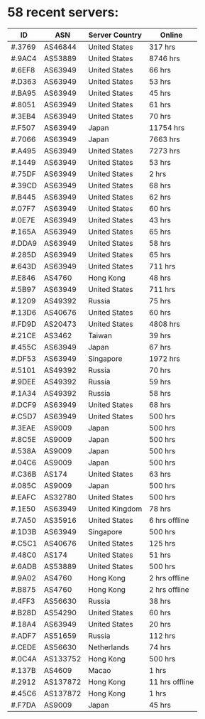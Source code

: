 # 58 recent servers:

| ID | ASN | Server Country | Online |
| ------ | ------ | ------ | ------ |
| #.3769 | AS46844 | United States | 317 hrs |
| #.9AC4 | AS53889 | United States | 8746 hrs |
| #.6EF8 | AS63949 | United States | 66 hrs |
| #.D363 | AS63949 | United States | 53 hrs |
| #.BA95 | AS63949 | United States | 45 hrs |
| #.8051 | AS63949 | United States | 61 hrs |
| #.3EB4 | AS63949 | United States | 70 hrs |
| #.F507 | AS63949 | Japan | 11754 hrs |
| #.7066 | AS63949 | Japan | 7663 hrs |
| #.A495 | AS63949 | United States | 7273 hrs |
| #.1449 | AS63949 | United States | 53 hrs |
| #.75DF | AS63949 | United States | 2 hrs |
| #.39CD | AS63949 | United States | 68 hrs |
| #.B445 | AS63949 | United States | 62 hrs |
| #.07F7 | AS63949 | United States | 60 hrs |
| #.0E7E | AS63949 | United States | 43 hrs |
| #.165A | AS63949 | United States | 65 hrs |
| #.DDA9 | AS63949 | United States | 58 hrs |
| #.285D | AS63949 | United States | 65 hrs |
| #.643D | AS63949 | United States | 711 hrs |
| #.E846 | AS4760 | Hong Kong | 48 hrs |
| #.5B97 | AS63949 | United States | 711 hrs |
| #.1209 | AS49392 | Russia | 75 hrs |
| #.13D6 | AS40676 | United States | 60 hrs |
| #.FD9D | AS20473 | United States | 4808 hrs |
| #.21CE | AS3462 | Taiwan | 39 hrs |
| #.455C | AS63949 | Japan | 67 hrs |
| #.DF53 | AS63949 | Singapore | 1972 hrs |
| #.5101 | AS49392 | Russia | 70 hrs |
| #.9DEE | AS49392 | Russia | 59 hrs |
| #.1A34 | AS49392 | Russia | 58 hrs |
| #.DCF9 | AS63949 | United States | 68 hrs |
| #.C5D7 | AS63949 | United States | 500 hrs |
| #.3EAE | AS9009 | Japan | 500 hrs |
| #.8C5E | AS9009 | Japan | 500 hrs |
| #.538A | AS9009 | Japan | 500 hrs |
| #.04C6 | AS9009 | Japan | 500 hrs |
| #.C36B | AS174 | United States | 63 hrs |
| #.085C | AS9009 | Japan | 500 hrs |
| #.EAFC | AS32780 | United States | 500 hrs |
| #.1E50 | AS63949 | United Kingdom | 78 hrs |
| #.7A50 | AS35916 | United States | 6 hrs offline |
| #.1D3B | AS63949 | Singapore | 500 hrs |
| #.C5C1 | AS40676 | United States | 125 hrs |
| #.48C0 | AS174 | United States | 51 hrs |
| #.6ADB | AS53889 | United States | 500 hrs |
| #.9A02 | AS4760 | Hong Kong | 2 hrs offline |
| #.B875 | AS4760 | Hong Kong | 2 hrs offline |
| #.4FF3 | AS56630 | Russia | 38 hrs |
| #.B28D | AS54290 | United States | 60 hrs |
| #.18A4 | AS63949 | United States | 20 hrs |
| #.ADF7 | AS51659 | Russia | 112 hrs |
| #.CEDE | AS56630 | Netherlands | 74 hrs |
| #.0C4A | AS133752 | Hong Kong | 500 hrs |
| #.137B | AS4609 | Macao | 1 hrs |
| #.2912 | AS137872 | Hong Kong | 11 hrs offline |
| #.45C6 | AS137872 | Hong Kong | 1 hrs |
| #.F7DA | AS9009 | Japan | 45 hrs |

